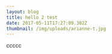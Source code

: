 ```yaml
---
layout: blog
title: hello 2 test
date: 2017-05-11T17:27:09.302Z
thumbnail: /img/uploads/arianne-t.jpg
---
```

ccccc
